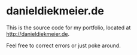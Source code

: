 # danieldiekmeier.de

This is the source code for my portfolio, located at http://danieldiekmeier.de.

Feel free to correct errors or just poke around.
